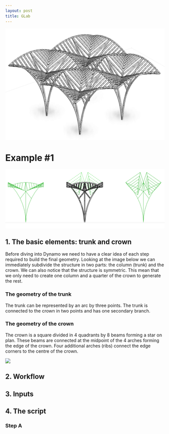 ```yaml
---
layout: post
title: GLab
---
```


<img src="/images/\compDes18/image001.png" width="1000" style="display:block; margin-left: auto; margin-right: auto;">

# Example #1

<img src="/images/\compDes18/image002.png" width="1000" style="display:block; margin-left: auto; margin-right: auto;">

## 1. The basic elements: trunk and crown
Before diving into Dynamo we need to have a clear idea of each step required to build the final geometry. Looking at the image below we can immediately subdivide the structure in two parts: the column (trunk) and the crown. 
We can also notice that the structure is symmetric. This mean that we only need to create one column and a quarter of the crown to generate the rest.
### The geometry of the trunk
The trunk can be represented by an arc by three points.
The trunk is connected to the crown in two points and has one secondary branch.
### The geometry of the crown
The crown is a square divided in 4 quadrants by 8 beams forming a star on plan. These beams are connected at the midpoint of the 4 arches forming the edge of the crown. Four additional arches (ribs) connect the edge corners to the centre of the crown. 

<img src="/images/\compDes18/image003.png" width="1000" style="display:block; margin-left: auto; margin-right: auto;">

## 2. Workflow

## 3. Inputs

## 4. The script

### Step A

<div id="imageContainer1"></div>








 